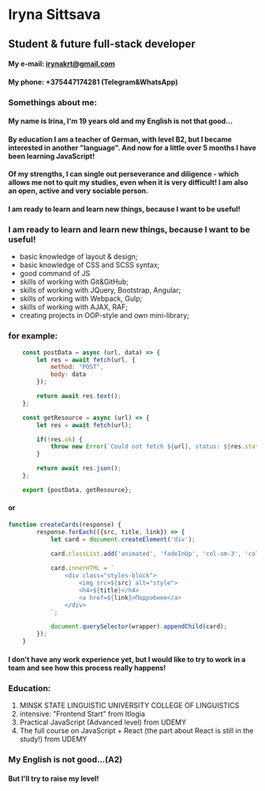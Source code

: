 # Iryna Sittsava
## Student & future full-stack developer

#### **My e-mail:** irynakrt@gmail.com
#### **My phone:** +375447174281 (Telegram&WhatsApp)

### Somethings about me:
#### My name is Irina, I'm 19 years old and my English is not that good...
#### By education I am a teacher of German, with level B2, but I became interested in another "language". And now for a little over 5 months I have been learning JavaScript! 
#### Of my strengths, I can single out perseverance and diligence - which allows me not to quit my studies, even when it is very difficult! I am also an open, active and very sociable person.
#### I am ready to learn and learn new things, because I want to be useful!

### I am ready to learn and learn new things, because I want to be useful!
* basic knowledge of layout & design;
* basic knowledge of CSS and SCSS syntax;
* good command of JS
* skills of working with Git&GitHub;
* skills of working with JQuery, Bootstrap, Angular;
* skills of working with Webpack, Gulp;
* skills of working with AJAX, RAF;
* creating projects in OOP-style and own mini-library;

### for example:
``` JavaScript
    const postData = async (url, data) => {
        let res = await fetch(url, {
            method: "POST",
            body: data
        });

        return await res.text();
    };

    const getResource = async (url) => {
        let res = await fetch(url);

        if(!res.ok) {
            throw new Error(`Could not fetch ${url}, status: ${res.status}`);
        }

        return await res.json();
    }; 

    export {postData, getResource}; 
 ```
#### or
``` JavaScript
function createCards(response) {
        response.forEach(({src, title, link}) => {
            let card = document.createElement('div');

            card.classList.add('animated', 'fadeInUp', 'col-sm-3', 'col-sm-offset-0', 'col-xs-10', 'col-xs-offset-1');
        
            card.innerHTML = `
                <div class="styles-block">
                    <img src=${src} alt="style">
                    <h4>${title}</h4>
                    <a href=${link}>Подробнее</a>
                </div>
            `;

            document.querySelector(wrapper).appendChild(card);
        });
    }
```

#### I don't have any work experience yet, but I would like to try to work in a team and see how this process really happens!

### Education:
1. MINSK STATE LINGUISTIC UNIVERSITY COLLEGE OF LINGUISTICS
2. intensive: "Frontend Start" from Itlogia
3. Practical JavaScript (Advanced level) from UDEMY
4. The full course on JavaScript + React (the part about React is still in the study!) from UDEMY

### My English is not good...(A2)
#### But I'll try to raise my level!
